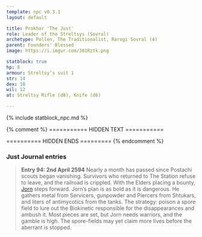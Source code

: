 ```yaml
---
template: npc v0.3.1
layout: default

title: Prokhor 'The Just'
role: Leader of the Streltsys (Sovral)
archetype: Pollen, The Traditionalist, Rarogi Sovral (4)
parent: Founders' Blessed
image: https://i.imgur.com/J01Rztk.png

statblock: true
hp: 8
armour: Streltsy’s suit 1
str: 14
dex: 10
wil: 12
at: Streltsy Rifle (d8), Knife (d6)

---
```


{% include statblock_npc.md %}

{% comment %} =========== HIDDEN TEXT ===========

========== HIDDEN ENDS ========= {% endcomment %}

### Just Journal entries

> **Entry 94: 2nd April 2594** Nearly a month has passed since Postachi scouts began vanishing. Survivors who returned to The Station refuse to leave, and the railroad is crippled. With the Elders placing a bounty, [Jorn](JornKal.md) steps forward. Jorn’s plan is as bold as it is dangerous. He gathers metal from Servicers, gunpowder and Piercers from Shtukars, and liters of antimycotics from the tanks. The strategy: poison a spore field to lure out the Biokinetic responsible for the disappearances and ambush it. Most pieces are set, but Jorn needs warriors, and the gamble is high. The spore-fields may yet claim more lives before the aberrant is stopped.

